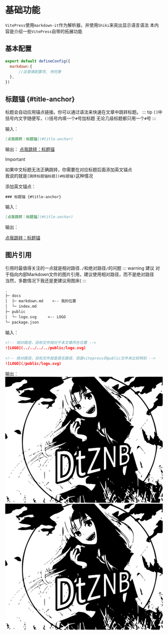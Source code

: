 # 基础功能

`VitePress`使用`markdown-it`作为解析器，并使用`Shiki`来突出显示语言语法
本内容是介绍一些`VitePress`自带的拓展功能

## 基本配置
```js
export default defineConfig({
  markdown:{
      //这里填配置项, 待完善
  },
})
```

## 标题锚 {#title-anchor}
标题会自动应用锚点链接。你可以通过语法来快速在文章中跳转标题。
::: tip
`[]`中括号内文字随便写，`()`括号内填一个`#`号加标题
无论几级标题都只用一个`#`号
:::

输入：
```md
[点我跳转：标题锚](#title-anchor)
```

输出：
[点我跳转：标题锚](#title-anchor)

> [!IMPORTANT]
> 如果中文标题无法正确跳转，你需要在对应标题后面添加英文锚点
> <br>我说的就是`[跳转标题锚标题](#标题锚)`这种情况

 
添加英文锚点：
```
### 标题锚 {#title-anchor}
```
输入：
```md
[点我跳转：标题锚](#title-anchor)
```
输出：

[点我跳转：标题锚](#title-anchor)

## 图片引用
引用时最值得关注的一点就是相对路径`./`和绝对路径`/`的问题
::: warning 建议
对于指向内部Markdown文件的图片引用，建议使用相对路径，而不是绝对路径<br>
当然，多数情况下我还是更建议用图床(
:::

```md
.
├─ docs
│  ├─ markdown.md    <-- 我的位置
│  └─ index.md 
├─ public
│  └─ logo.svg     <-- LOGO
└─ package.json
```

输入：
```md
<!-- 相对路径，目标文件相对于本文章所在位置 -->
![LOGO](../../../../public/logo.svg)

<!-- 绝对路径，目标文件就是真实路径，但是vitepress的public文件夹比较特别 -->
![LOGO](/public/logo.svg)
```

输出：
![LOGO](../../../../public/logo.svg)
![LOGO](/public/logo.svg)
